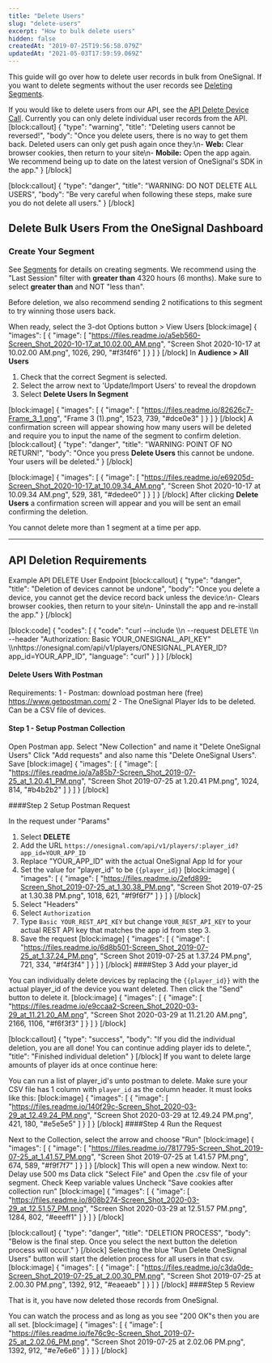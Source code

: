 ```yaml
---
title: "Delete Users"
slug: "delete-users"
excerpt: "How to bulk delete users"
hidden: false
createdAt: "2019-07-25T19:56:58.079Z"
updatedAt: "2021-05-03T17:59:59.069Z"
---
```

This guide will go over how to delete user records in bulk from OneSignal. If you want to delete segments without the user records see [Deleting Segments](https://documentation.onesignal.com/docs/segmentation#section-deleting-segments).

If you would like to delete users from our API, see the [API Delete Device Call](#section-api-deletion-requirements). Currently you can only delete individual user records from the API.
[block:callout]
{
  "type": "warning",
  "title": "Deleting users cannot be reversed!",
  "body": "Once you delete users, there is no way to get them back. Deleted users can only get push again once they:\n- **Web:** Clear browser cookies, then return to your site\n- **Mobile:** Open the app again. We recommend being up to date on the latest version of OneSignal's SDK in the app."
}
[/block]

[block:callout]
{
  "type": "danger",
  "title": "WARNING: DO NOT DELETE ALL USERS",
  "body": "Be very careful when following these steps, make sure you do not delete all users."
}
[/block]
## Delete Bulk Users From the OneSignal Dashboard

### Create Your Segment

See [Segments](doc:segmentation) for details on creating segments. We recommend using the "Last Session" filter with **greater than** 4320 hours (6 months). Make sure to select **greater than** and NOT "less than".

Before deletion, we also recommend sending 2 notifications to this segment to try winning those users back.

When ready, select the 3-dot Options button > View Users
[block:image]
{
  "images": [
    {
      "image": [
        "https://files.readme.io/a5eb560-Screen_Shot_2020-10-17_at_10.02.00_AM.png",
        "Screen Shot 2020-10-17 at 10.02.00 AM.png",
        1026,
        290,
        "#f3f4f6"
      ]
    }
  ]
}
[/block]
In **Audience > All Users** 

1. Check that the correct Segment is selected.
2. Select the arrow next to 'Update/Import Users' to reveal the dropdown
3. Select **Delete Users In Segment**

[block:image]
{
  "images": [
    {
      "image": [
        "https://files.readme.io/82626c7-Frame_3_1.png",
        "Frame 3 (1).png",
        1523,
        739,
        "#dce0e3"
      ]
    }
  ]
}
[/block]
A confirmation screen will appear showing how many users will be deleted and require you to input the name of the segment to confirm deletion.
[block:callout]
{
  "type": "danger",
  "title": "WARNING: POINT OF NO RETURN!",
  "body": "Once you press **Delete Users** this cannot be undone. Your users will be deleted."
}
[/block]

[block:image]
{
  "images": [
    {
      "image": [
        "https://files.readme.io/e69205d-Screen_Shot_2020-10-17_at_10.09.34_AM.png",
        "Screen Shot 2020-10-17 at 10.09.34 AM.png",
        529,
        381,
        "#dedee0"
      ]
    }
  ]
}
[/block]
After clicking **Delete Users** a confirmation screen will appear and you will be sent an email confirming the deletion.

You cannot delete more than 1 segment at a time per app.

----

## API Deletion Requirements

Example API DELETE User Endpoint
[block:callout]
{
  "type": "danger",
  "title": "Deletion of devices cannot be undone",
  "body": "Once you delete a device, you cannot get the device record back unless the device:\n- Clears browser cookies, then return to your site\n- Uninstall the app and re-install the app."
}
[/block]

[block:code]
{
  "codes": [
    {
      "code": "curl --include \\\n     --request DELETE \\\n     --header \"Authorization: Basic YOUR_ONESIGNAL_API_KEY\" \\\nhttps://onesignal.com/api/v1/players/ONESIGNAL_PLAYER_ID?app_id=YOUR_APP_ID",
      "language": "curl"
    }
  ]
}
[/block]
#### Delete Users With Postman
Requirements:
1 - Postman: download postman here (free) https://www.getpostman.com/
2 - The OneSignal Player Ids to be deleted. Can be a CSV file of devices.

#### Step 1 - Setup Postman Collection

Open Postman app. Select "New Collection" and name it "Delete OneSignal Users"
Click "Add requests" and also name this "Delete OneSignal Users".
Save
[block:image]
{
  "images": [
    {
      "image": [
        "https://files.readme.io/a7a85b7-Screen_Shot_2019-07-25_at_1.20.41_PM.png",
        "Screen Shot 2019-07-25 at 1.20.41 PM.png",
        1024,
        814,
        "#b4b2b2"
      ]
    }
  ]
}
[/block]

####Step 2 Setup Postman Request

In the request under "Params"
1. Select **DELETE**
2. Add the URL `https://onesignal.com/api/v1/players/:player_id?app_id=YOUR_APP_ID`
3. Replace "YOUR_APP_ID" with the actual OneSignal App Id for your 
4. Set the value for "player_id" to be `{{player_id}}`
[block:image]
{
  "images": [
    {
      "image": [
        "https://files.readme.io/2efd899-Screen_Shot_2019-07-25_at_1.30.38_PM.png",
        "Screen Shot 2019-07-25 at 1.30.38 PM.png",
        1018,
        621,
        "#f9f6f7"
      ]
    }
  ]
}
[/block]
5. Select "Headers"
6. Select `Authorization`
7. Type `Basic YOUR_REST_API_KEY` but change `YOUR_REST_API_KEY` to your actual REST API key that matches the app id from step 3.
8. Save the request
[block:image]
{
  "images": [
    {
      "image": [
        "https://files.readme.io/6d8b501-Screen_Shot_2019-07-25_at_1.37.24_PM.png",
        "Screen Shot 2019-07-25 at 1.37.24 PM.png",
        721,
        334,
        "#f4f3f4"
      ]
    }
  ]
}
[/block]
####Step 3 Add your player_id

You can individually delete devices by replacing the `{{player_id}}` with the actual player_id of the device you want deleted. Then click the "Send" button to delete it.
[block:image]
{
  "images": [
    {
      "image": [
        "https://files.readme.io/e9ccaa2-Screen_Shot_2020-03-29_at_11.21.20_AM.png",
        "Screen Shot 2020-03-29 at 11.21.20 AM.png",
        2166,
        1106,
        "#f6f3f3"
      ]
    }
  ]
}
[/block]

[block:callout]
{
  "type": "success",
  "body": "If you did the individual deletion, you are all done! You can continue adding player ids to delete.",
  "title": "Finished individual deletion"
}
[/block]
If you want to delete large amounts of player ids at once continue here:

You can run a list of player_id's unto postman to delete. Make sure your CSV file has 1 column with `player_id` as the column header. It must looks like this:
[block:image]
{
  "images": [
    {
      "image": [
        "https://files.readme.io/140f29c-Screen_Shot_2020-03-29_at_12.49.24_PM.png",
        "Screen Shot 2020-03-29 at 12.49.24 PM.png",
        421,
        180,
        "#e5e5e5"
      ]
    }
  ]
}
[/block]
####Step 4 Run the Request

Next to the Collection, select the arrow and choose "Run"
[block:image]
{
  "images": [
    {
      "image": [
        "https://files.readme.io/7817795-Screen_Shot_2019-07-25_at_1.41.57_PM.png",
        "Screen Shot 2019-07-25 at 1.41.57 PM.png",
        674,
        589,
        "#f9f7f7"
      ]
    }
  ]
}
[/block]
This will open a new window. Next to:
Delay use 500 ms 
Data click "Select File" and Open the .csv file of your segment.
Check Keep variable values
Uncheck "Save cookies after collection run"
[block:image]
{
  "images": [
    {
      "image": [
        "https://files.readme.io/808b274-Screen_Shot_2020-03-29_at_12.51.57_PM.png",
        "Screen Shot 2020-03-29 at 12.51.57 PM.png",
        1284,
        802,
        "#eeeff1"
      ]
    }
  ]
}
[/block]

[block:callout]
{
  "type": "danger",
  "title": "DELETION PROCESS",
  "body": "Below is the final step. Once you select the next button the deletion process will occur."
}
[/block]
Selecting the blue "Run Delete OneSignal Users" button will start the deletion process for all users in that csv.
[block:image]
{
  "images": [
    {
      "image": [
        "https://files.readme.io/c3da0de-Screen_Shot_2019-07-25_at_2.00.30_PM.png",
        "Screen Shot 2019-07-25 at 2.00.30 PM.png",
        1392,
        912,
        "#eaeaeb"
      ]
    }
  ]
}
[/block]
####Step 5 Review

That is it, you have now deleted those records from OneSignal.

You can watch the process and as long as you see "200 OK"s then you are all set.
[block:image]
{
  "images": [
    {
      "image": [
        "https://files.readme.io/fe76c9c-Screen_Shot_2019-07-25_at_2.02.06_PM.png",
        "Screen Shot 2019-07-25 at 2.02.06 PM.png",
        1392,
        912,
        "#e7e6e6"
      ]
    }
  ]
}
[/block]